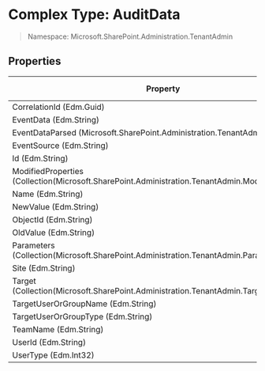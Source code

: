 # Complex Type: AuditData

> Namespace: Microsoft.SharePoint.Administration.TenantAdmin

## Properties

Property | SPO | SP 2019 | SP 2016 | SP 2013
----------|:---:|:-------:|:-------:|:-------:
CorrelationId (Edm.Guid) | ✅ | ❌ | ❌ | ❌
EventData (Edm.String) | ✅ | ❌ | ❌ | ❌
EventDataParsed (Microsoft.SharePoint.Administration.TenantAdmin.EventData) | ✅ | ❌ | ❌ | ❌
EventSource (Edm.String) | ✅ | ❌ | ❌ | ❌
Id (Edm.String) | ✅ | ❌ | ❌ | ❌
ModifiedProperties (Collection(Microsoft.SharePoint.Administration.TenantAdmin.ModifiedProperty)) | ✅ | ❌ | ❌ | ❌
Name (Edm.String) | ✅ | ❌ | ❌ | ❌
NewValue (Edm.String) | ✅ | ❌ | ❌ | ❌
ObjectId (Edm.String) | ✅ | ❌ | ❌ | ❌
OldValue (Edm.String) | ✅ | ❌ | ❌ | ❌
Parameters (Collection(Microsoft.SharePoint.Administration.TenantAdmin.Parameter)) | ✅ | ❌ | ❌ | ❌
Site (Edm.String) | ✅ | ❌ | ❌ | ❌
Target (Collection(Microsoft.SharePoint.Administration.TenantAdmin.TargetProperty)) | ✅ | ❌ | ❌ | ❌
TargetUserOrGroupName (Edm.String) | ✅ | ❌ | ❌ | ❌
TargetUserOrGroupType (Edm.String) | ✅ | ❌ | ❌ | ❌
TeamName (Edm.String) | ✅ | ❌ | ❌ | ❌
UserId (Edm.String) | ✅ | ❌ | ❌ | ❌
UserType (Edm.Int32) | ✅ | ❌ | ❌ | ❌